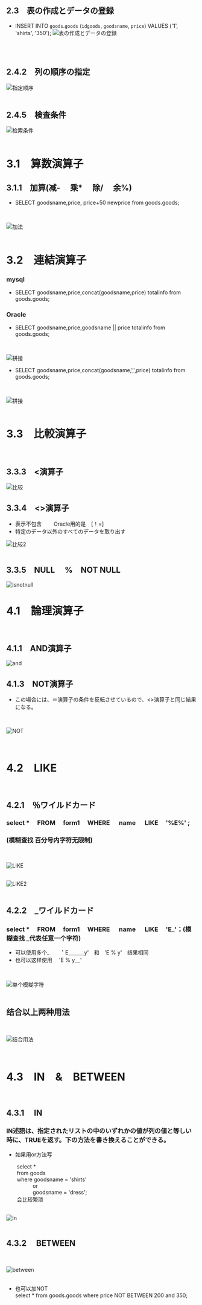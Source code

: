 ## 2.3&emsp;表の作成とデータの登録
- INSERT INTO `goods`.`goods` (`idgoods`, `goodsname`, `price`) VALUES ('1', 'shirts', '350');
![表の作成とデータの登録](picture/表の作成とデータの登録.png) 
<br>
<br>

## 2.4.2&emsp;列の順序の指定
![指定顺序](picture/指定顺序.png) 
<br>
<br>

## 2.4.5&emsp;検査条件
![检索条件](picture/检索条件.png) 
<br>
<br>

# 3.1&emsp;算数演算子
## 3.1.1&emsp;加算(减-&emsp; 乘*&emsp; 除/&emsp; 余%)
- SELECT goodsname,price, price+50 newprice from goods.goods;
<br>

![加法](picture/加法.png) 
<br>
<br>

# 3.2&emsp;連結演算子
### mysql
- SELECT goodsname,price,concat(goodsname,price) totalinfo from goods.goods;
### Oracle
- SELECT goodsname,price,goodsname || price totalinfo from goods.goods;
<br>

![拼接](picture/拼接.png) 
<br>

- SELECT goodsname,price,concat(goodsname,',',price) totalinfo from goods.goods;
<br>

![拼接](picture/拼接加符号.png) 
<br>
<br>

# 3.3&emsp;比較演算子
<br>

## 3.3.3&emsp;<演算子
![比较](picture/比较.png) 
<br>

## 3.3.4&emsp;<>演算子
- 表示不包含 &emsp;&emsp;Oracle用的是&emsp;[！=]
- 特定のデータ以外のすべてのデータを取り出す  

![比较2](picture/比较2.png) 
<br>
<br>

## 3.3.5&emsp;NULL&emsp; %&emsp;NOT NULL 
![isnotnull](picture/null.png) 
<br>

# 4.1&emsp;論理演算子
<br>

## 4.1.1&emsp;AND演算子
![and](picture/AND.png) 
<br>

## 4.1.3&emsp;NOT演算子
- この場合には、＝演算子の条件を反転させているので、<>演算子と同じ結果になる。
<br>

![NOT](picture/NOT.png) 
<br>
<br>
<br>

# 4.2&emsp;LIKE
<br>

## 4.2.1&emsp;％ワイルドカード
### select * &emsp;FROM &emsp;form1 &emsp;WHERE &emsp; name &emsp; LIKE &emsp;'%E%' ;  
### (模糊查找 百分号内字符无限制)
<br>

![LIKE](picture/LIKE.png) 
<br>
<br>

![LIKE2](picture/LIKE2.png) 
<br>
<br>

## 4.2.2&emsp;_ワイルドカード
### select * &emsp;FROM &emsp;form1 &emsp;WHERE &emsp; name &emsp; LIKE &emsp;'E_'；(模糊查找 _代表任意一个字符)
- 可以使用多个_&emsp;　＇E＿＿＿y'&emsp;和&emsp;'E % y'&emsp;结果相同
- 也可以这样使用&emsp; 'E % y＿'
<br>

![单个模糊字符](picture/单个模糊字符.png) 
<br>
<br>

## 结合以上两种用法
<br>

![结合用法](picture/结合用法.png) 
<br>
<br>
<br>

# 4.3&emsp;IN&emsp;&&emsp;BETWEEN
<br>

## 4.3.1 &emsp;IN
### IN述語は、指定されたリストの中のいずれかの値が列の値と等しい時に、TRUEを返す。下の方法を書き換えることができる。
- 如果用or方法写

&emsp;&emsp;select *    
&emsp;&emsp;from goods  
&emsp;&emsp;where goodsname = 'shirts'  
&emsp;&emsp;&emsp;&emsp;&emsp;or  
&emsp;&emsp;&emsp;&emsp;&emsp;goodsname = 'dress';  
&emsp;&emsp;会比较繁琐
<br>
<br>

![in](picture/in.png) 
<br>
<br>

## 4.3.2 &emsp;BETWEEN
<br>

![between](picture/between.png) 
<br>
<br>

- 也可以加NOT  
select * from goods.goods where price NOT BETWEEN 200 and 350;



